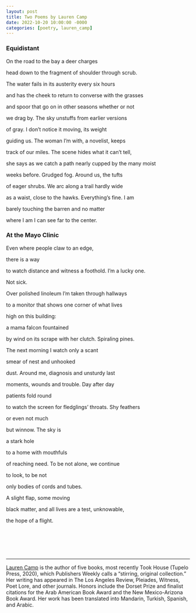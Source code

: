 ```yaml
---
layout: post
title: Two Poems by Lauren Camp
date: 2022-10-20 10:00:00 -0000
categories: [poetry, lauren_camp]
---
```

<div class="poem">
<h3>Equidistant</h3>
On the road to the bay a deer charges

head down to the fragment of shoulder through scrub. 

The water fails in its austerity every six hours

and has the cheek to return to converse with the grasses 

and spoor that go on in other seasons whether or not 

we drag by. The sky unstuffs from earlier versions 

of gray. I don’t notice it moving, its weight 

guiding us. The woman I’m with, a novelist, keeps 

track of our miles. The scene hides what it can’t tell, 

she says as we catch a path nearly cupped by the many moist 

weeks before. Grudged fog. Around us, the tufts 

of eager shrubs. We arc along a trail hardly wide 

as a waist, close to the hawks. Everything’s fine. I am 

barely touching the barren and no matter 

where I am I can see far to the center.

<h3>At the Mayo Clinic</h3>
Even where people claw to an edge, 

there is a way

to watch distance and witness a foothold. I’m a lucky one.

Not sick. 

Over polished linoleum I’m taken through hallways 

to a monitor that shows one corner of what lives 

high on this building: 

a mama falcon fountained 

by wind on its scrape with her clutch. Spiraling pines. 

The next morning I watch only a scant 

smear of nest and unhooked

dust. Around me, diagnosis and unsturdy last 

moments, wounds and trouble. Day after day 

patients fold round

to watch the screen for fledglings’ throats. Shy feathers 

or even not much 

but winnow. The sky is

a stark hole 

to a home with mouthfuls 	

of reaching need. To be not alone, we continue

to look, to be not

only bodies of cords and tubes. 

A slight flap, some moving 

black matter, and all lives are a test, unknowable, 

the hope of a flight.
</div>
<br><br>
<br><br>
<hr>
<a href="https://www.laurencamp.com/">Lauren Camp</a> is the author of five books, most recently Took House (Tupelo Press, 2020), which Publishers Weekly calls a “stirring, original collection.” Her writing has appeared in The Los Angeles Review, Pleiades, Witness, Poet Lore, and other journals. Honors include the Dorset Prize and finalist citations for the Arab American Book Award and the New Mexico-Arizona Book Award. Her work has been translated into Mandarin, Turkish, Spanish, and Arabic.
